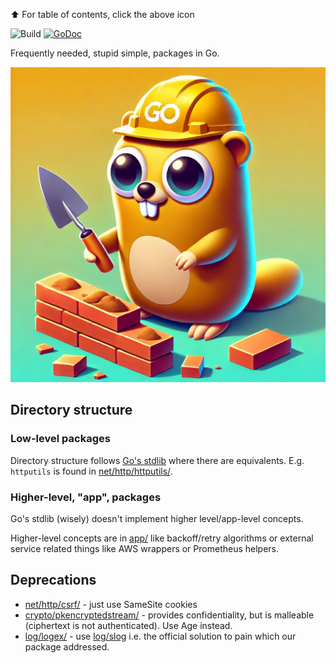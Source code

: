 ⬆️ For table of contents, click the above icon

![Build](https://github.com/function61/gokit/workflows/Build/badge.svg)
[![GoDoc](https://img.shields.io/badge/godoc-reference-5272B4.svg?style=for-the-badge)](https://godoc.org/github.com/function61/gokit)

Frequently needed, stupid simple, packages in Go.

![](logo.webp)


Directory structure
-------------------

### Low-level packages

Directory structure follows [Go's stdlib](https://pkg.go.dev/std?tab=packages) where there
are equivalents. E.g. `httputils` is found in [net/http/httputils/](net/http/httputils/).


### Higher-level, "app", packages

Go's stdlib (wisely) doesn't implement higher level/app-level concepts.

Higher-level concepts are in [app/](app/) like backoff/retry algorithms or external service
related things like AWS wrappers or Prometheus helpers.


Deprecations
------------

- [net/http/csrf/](net/http/csrf/) - just use SameSite cookies
- [crypto/pkencryptedstream/](crypto/pkencryptedstream/) - provides confidentiality, but is malleable (ciphertext is not authenticated). Use Age instead.
- [log/logex/](log/logex/) - use [log/slog](https://go.dev/blog/slog) i.e. the official solution to pain which our package addressed.
